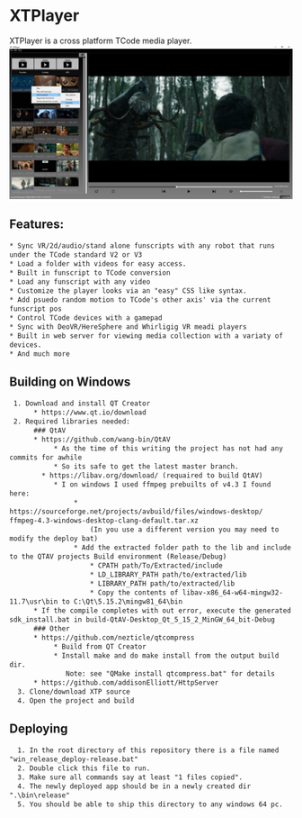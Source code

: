 # XTPlayer
XTPlayer is a cross platform TCode media player. 
![Main window](/main.jpg)

## Features: 
    * Sync VR/2d/audio/stand alone funscripts with any robot that runs under the TCode standard V2 or V3 
    * Load a folder with videos for easy access.
    * Built in funscript to TCode conversion
    * Load any funscript with any video
    * Customize the player looks via an "easy" CSS like syntax.
    * Add psuedo random motion to TCode's other axis' via the current funscript pos
    * Control TCode devices with a gamepad
    * Sync with DeoVR/HereSphere and Whirligig VR meadi players
    * Built in web server for viewing media collection with a variaty of devices.
    * And much more


## Building on Windows
     1. Download and install QT Creator
          * https://www.qt.io/download
     2. Required libraries needed:
          ### QtAV
          * https://github.com/wang-bin/QtAV
               * As the time of this writing the project has not had any commits for awhile
               * So its safe to get the latest master branch.
            * https://libav.org/download/ (requaired to build QtAV)
               * I on windows I used ffmpeg prebuilts of v4.3 I found here: 
                    * https://sourceforge.net/projects/avbuild/files/windows-desktop/ ffmpeg-4.3-windows-desktop-clang-default.tar.xz
                        (In you use a different version you may need to modify the deploy bat)
                    * Add the extracted folder path to the lib and include to the QTAV projects Build environment (Release/Debug)
                        * CPATH path/To/Extracted/include
                        * LD_LIBRARY_PATH path/to/extracted/lib
                        * LIBRARY_PATH path/to/extracted/lib
                        * Copy the contents of libav-x86_64-w64-mingw32-11.7\usr\bin to C:\Qt\5.15.2\mingw81_64\bin
          * If the compile completes with out error, execute the generated sdk_install.bat in build-QtAV-Desktop_Qt_5_15_2_MinGW_64_bit-Debug
          ### Other
          * https://github.com/nezticle/qtcompress
               * Build from QT Creator
               * Install make and do make install from the output build dir.
                  Note: see "QMake install qtcompress.bat" for details
          * https://github.com/addisonElliott/HttpServer
      3. Clone/download XTP source
      4. Open the project and build
          
 ## Deploying
      1. In the root directory of this repository there is a file named "win_release_deploy-release.bat"
      2. Double click this file to run.
      3. Make sure all commands say at least "1 files copied".
      4. The newly deployed app should be in a newly created dir ".\bin\release"
      5. You should be able to ship this directory to any windows 64 pc.
    


